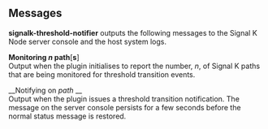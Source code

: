 ## Messages

__signalk-threshold-notifier__ outputs the following messages to the Signal K
Node server console and the host system logs.

__Monitoring _n_ path__[__s__]  
Output when the plugin initialises to report the number, _n_, of Signal K
paths that are being monitored for threshold transition events.

__Notifying on _path_ __   
Output when the plugin issues a threshold transition notification.
The message on the server console persists for a few seconds before
the normal status message is restored.

